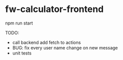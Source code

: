 # fw-calculator-frontend
 
npm run start

TODO: 
* call backend add fetch to actions
* BUG: fix every user name change on new message
* unit tests